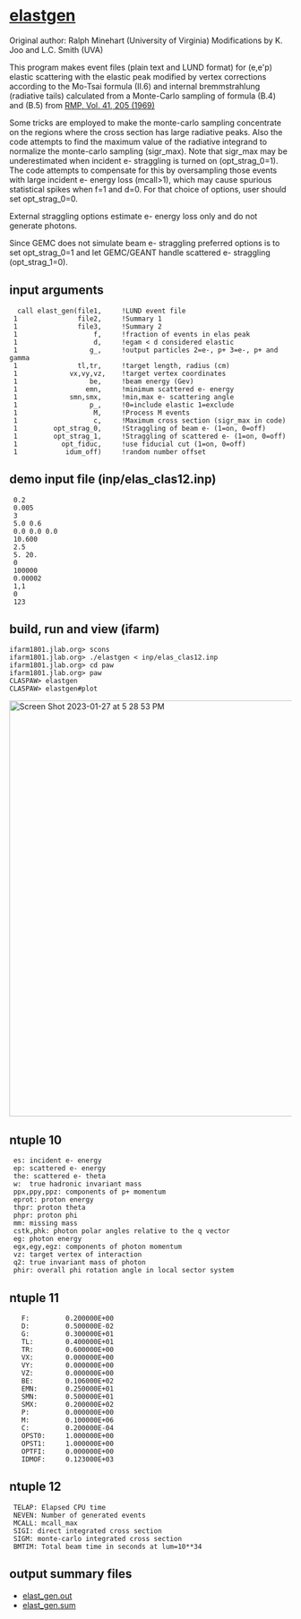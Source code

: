 # [elastgen](https://github.com/forcar/elastgen/blob/master/src/elast_gen.F)
Original author: Ralph Minehart (University of Virginia)
Modifications by K. Joo and L.C. Smith (UVA)

This program makes event files (plain text and LUND format) for (e,e'p) elastic scattering
with the elastic peak modified by vertex corrections according to the Mo-Tsai 
formula (II.6) and internal bremmstrahlung (radiative tails) calculated from 
a Monte-Carlo sampling of formula (B.4) and (B.5) from [RMP, Vol. 41, 205 (1969)](https://github.com/forcar/elastgen/blob/master/pdf/RevModPhys.41.205.pdf)

Some tricks are employed to make the monte-carlo sampling concentrate
on the regions where the cross section has large radiative peaks.  Also the
code attempts to find the maximum value of the radiative integrand
to normalize the monte-carlo sampling (sigr_max).  Note that 
sigr_max may be underestimated when incident e- straggling is turned
on (opt_strag_0=1).  The code attempts to compensate for this by oversampling those
events with large incident e- energy loss (mcall>1), which may cause 
spurious statistical spikes when f=1 and d=0. For that choice of
options, user should set opt_strag_0=0.  

External straggling options estimate e- energy loss only and do not generate photons.

Since GEMC does not simulate beam e- straggling preferred options is to set opt_strag_0=1
and let GEMC/GEANT handle scattered e- straggling (opt_strag_1=0).

## input arguments
      call elast_gen(file1,     !LUND event file
     1               file2,     !Summary 1 
     1               file3,     !Summary 2
     1                   f,     !fraction of events in elas peak
     1                   d,     !egam < d considered elastic
     1                  g_,     !output particles 2=e-, p+ 3=e-, p+ and gamma
     1               tl,tr,     !target length, radius (cm)
     1             vx,vy,vz,    !target vertex coordinates
     1                  be,     !beam energy (Gev)
     1                 emn,     !minimum scattered e- energy
     1             smn,smx,     !min,max e- scattering angle
     1                  p_,     !0=include elastic 1=exclude
     1                   M,     !Process M events
     1                   c,     !Maximum cross section (sigr_max in code)
     1         opt_strag_0,     !Straggling of beam e- (1=on, 0=off)
     1         opt_strag_1,     !Straggling of scattered e- (1=on, 0=off)
     1           opt_fiduc,     !use fiducial cut (1=on, 0=off)
     1            idum_off)     !random number offset

## demo input file (inp/elas_clas12.inp)
     0.2
     0.005
     3
     5.0 0.6
     0.0 0.0 0.0 
     10.600
     2.5
     5. 20.
     0
     100000
     0.00002
     1,1
     0
     123
## build, run and view (ifarm)
    ifarm1801.jlab.org> scons
    ifarm1801.jlab.org> ./elastgen < inp/elas_clas12.inp
    ifarm1801.jlab.org> cd paw
    ifarm1801.jlab.org> paw
    CLASPAW> elastgen
    CLASPAW> elastgen#plot
    
<img width="743" alt="Screen Shot 2023-01-27 at 5 28 53 PM" src="https://user-images.githubusercontent.com/10797791/215218424-e7cbeb8a-6fac-4700-9250-a78cc3da4c2b.png">

## ntuple 10  
     es: incident e- energy 
     ep: scattered e- energy
     the: scattered e- theta
     w:  true hadronic invariant mass
     ppx,ppy,ppz: components of p+ momentum
     eprot: proton energy  
     thpr: proton theta
     phpr: proton phi
     mm: missing mass
     cstk,phk: photon polar angles relative to the q vector
     eg: photon energy
     egx,egy,egz: components of photon momentum
     vz: target vertex of interaction
     q2: true invariant mass of photon
     phir: overall phi rotation angle in local sector system
     
## ntuple 11
       F:         0.200000E+00 
       D:         0.500000E-02 
       G:         0.300000E+01 
       TL:        0.400000E+01
       TR:        0.600000E+00 
       VX:        0.000000E+00
       VY:        0.000000E+00
       VZ:        0.000000E+00
       BE:        0.106000E+02
       EMN:       0.250000E+01
       SMN:       0.500000E+01
       SMX:       0.200000E+02
       P:         0.000000E+00
       M:         0.100000E+06
       C:         0.200000E-04
       OPST0:     1.000000E+00
       OPST1:     1.000000E+00
       OPTFI:     0.000000E+00
       IDMOF:     0.123000E+03

     
## ntuple 12  
     TELAP: Elapsed CPU time
     NEVEN: Number of generated events
     MCALL: mcall_max
     SIGI: direct integrated cross section
     SIGM: monte-carlo integrated cross section
     BMTIM: Total beam time in seconds at lum=10**34
     
## output summary files
* [elast_gen.out](https://github.com/forcar/elastgen/blob/master/elast_gen.out)
* [elast_gen.sum](https://github.com/forcar/elastgen/blob/master/elast_gen.sum)  
